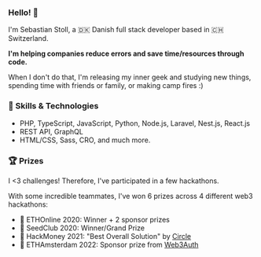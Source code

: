 ### Hello! 👋

I'm Sebastian Stoll, a 🇩🇰 Danish full stack developer based in 🇨🇭 Switzerland.

**I'm helping companies reduce errors and save time/resources through code.**

When I don't do that, I'm releasing my inner geek and studying new things, spending time with friends or family, or making camp fires :)

### 🤹 Skills & Technologies

* PHP, TypeScript, JavaScript, Python, Node.js, Laravel, Nest.js, React.js
* REST API, GraphQL
* HTML/CSS, Sass, CRO, and much more.

### 🏆 Prizes

I <3 challenges! Therefore, I've participated in a few hackathons.

With some incredible teammates, I've won 6 prizes across 4 different web3 hackathons:

* 🏅 ETHOnline 2020: Winner + 2 sponsor prizes
* 🏅 SeedClub 2020: Winner/Grand Prize
* 🏅 HackMoney 2021: "Best Overall Solution" by [Circle](https://www.circle.com/en/)
* 🏅 ETHAmsterdam 2022: Sponsor prize from [Web3Auth](https://web3auth.io)
